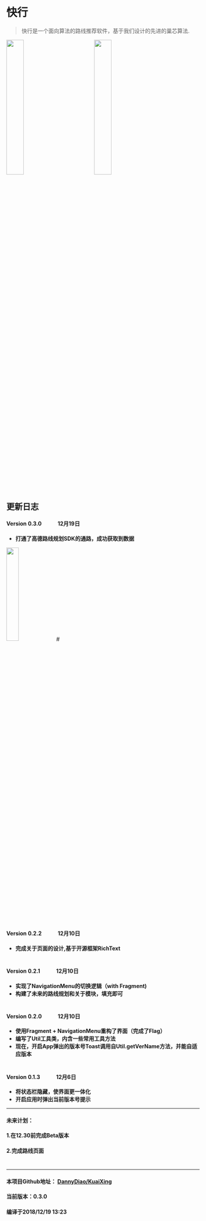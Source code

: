 # 快行
> 快行是一个面向算法的路线推荐软件，基于我们设计的先进的巢芯算法.

<img src='http://thyrsi.com/t6/637/1545196790x2728306557.png' width = "30%" height = "30%"> 　　　　　 <img src='http://thyrsi.com/t6/637/1545196820x2728306557.png' width = "30%" height = "30%">


## 更新日志
#### **Version 0.3.0**　　　12月19日
+ **打通了高德路线规划SDK的通路，成功获取到数据**

<img src='http://thyrsi.com/t6/637/1545196971x2728306557.png' width = "25%" height = "25%">
#   

#### **Version 0.2.2**　　　12月10日
+ **完成关于页面的设计,基于开源框架RichText**
#   

#### **Version 0.2.1**　　　12月10日
+ **实现了NavigationMenu的切换逻辑（with Fragment)**
+ **构建了未来的路线规划和关于模块，填充即可**
#              

#### **Version 0.2.0**　　　12月10日
+ **使用Fragment + NavigationMenu重构了界面（完成了Flag）**
+ **编写了Util工具类，内含一些常用工具方法**
+ **现在，开启App弹出的版本号Toast调用自Util.getVerName方法，并能自适应版本**

#          


#### **Version 0.1.3**　　　12月6日
+ **将状态栏隐藏，使界面更一体化**
+ **开启应用时弹出当前版本号提示**

---
#### **未来计划：**
  #### 1.在12.30前完成Beta版本
  #### 2.完成路线页面
  #   
---
#### 本项目Github地址： [DannyDiao/KuaiXing](https://github.com/DannyDiao/KuaiXing)

#### 当前版本：0.3.0
#### 编译于2018/12/19 13:23

